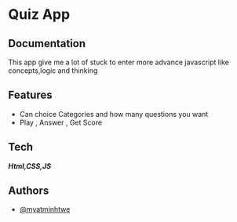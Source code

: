 # Quiz App
## Documentation

This app give me a lot of stuck to enter more advance javascript like concepts,logic and thinking


## Features

- Can choice Categories and how many questions you want
- Play , Answer , Get Score
## Tech

***Html,CSS,JS***


## Authors

- [@myatminhtwe](https://www.github.com/myatmh)
